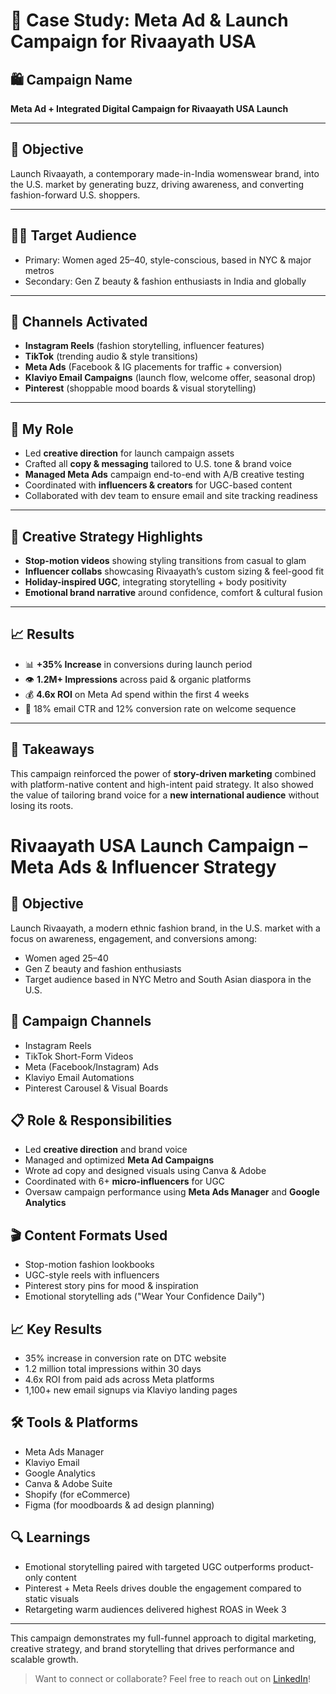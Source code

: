 # 📁 Case Study: Meta Ad & Launch Campaign for Rivaayath USA

## 🛍 Campaign Name  
**Meta Ad + Integrated Digital Campaign for Rivaayath USA Launch**

---

## 🎯 Objective  
Launch Rivaayath, a contemporary made-in-India womenswear brand, into the U.S. market by generating buzz, driving awareness, and converting fashion-forward U.S. shoppers.

---

## 👩‍🎯 Target Audience  
- Primary: Women aged 25–40, style-conscious, based in NYC & major metros  
- Secondary: Gen Z beauty & fashion enthusiasts in India and globally

---

## 📲 Channels Activated  
- **Instagram Reels** (fashion storytelling, influencer features)  
- **TikTok** (trending audio & style transitions)  
- **Meta Ads** (Facebook & IG placements for traffic + conversion)  
- **Klaviyo Email Campaigns** (launch flow, welcome offer, seasonal drop)  
- **Pinterest** (shoppable mood boards & visual storytelling)

---

## 🧠 My Role  
- Led **creative direction** for launch campaign assets  
- Crafted all **copy & messaging** tailored to U.S. tone & brand voice  
- **Managed Meta Ads** campaign end-to-end with A/B creative testing  
- Coordinated with **influencers & creators** for UGC-based content  
- Collaborated with dev team to ensure email and site tracking readiness

---

## 🌟 Creative Strategy Highlights  
- **Stop-motion videos** showing styling transitions from casual to glam  
- **Influencer collabs** showcasing Rivaayath’s custom sizing & feel-good fit  
- **Holiday-inspired UGC**, integrating storytelling + body positivity  
- **Emotional brand narrative** around confidence, comfort & cultural fusion

---

## 📈 Results  
- 📊 **+35% Increase** in conversions during launch period  
- 👁️ **1.2M+ Impressions** across paid & organic platforms  
- 💰 **4.6x ROI** on Meta Ad spend within the first 4 weeks  
- 💌 18% email CTR and 12% conversion rate on welcome sequence

---

## 📌 Takeaways  
This campaign reinforced the power of **story-driven marketing** combined with platform-native content and high-intent paid strategy. It also showed the value of tailoring brand voice for a **new international audience** without losing its roots.
# Rivaayath USA Launch Campaign – Meta Ads & Influencer Strategy

## 🎯 Objective
Launch Rivaayath, a modern ethnic fashion brand, in the U.S. market with a focus on awareness, engagement, and conversions among:
- Women aged 25–40
- Gen Z beauty and fashion enthusiasts
- Target audience based in NYC Metro and South Asian diaspora in the U.S.

## 📢 Campaign Channels
- Instagram Reels
- TikTok Short-Form Videos
- Meta (Facebook/Instagram) Ads
- Klaviyo Email Automations
- Pinterest Carousel & Visual Boards

## 📋 Role & Responsibilities
- Led **creative direction** and brand voice
- Managed and optimized **Meta Ad Campaigns**
- Wrote ad copy and designed visuals using Canva & Adobe
- Coordinated with 6+ **micro-influencers** for UGC
- Oversaw campaign performance using **Meta Ads Manager** and **Google Analytics**

## 🎬 Content Formats Used
- Stop-motion fashion lookbooks
- UGC-style reels with influencers
- Pinterest story pins for mood & inspiration
- Emotional storytelling ads ("Wear Your Confidence Daily")

## 📈 Key Results
- 35% increase in conversion rate on DTC website
- 1.2 million total impressions within 30 days
- 4.6x ROI from paid ads across Meta platforms
- 1,100+ new email signups via Klaviyo landing pages

## 🛠️ Tools & Platforms
- Meta Ads Manager
- Klaviyo Email
- Google Analytics
- Canva & Adobe Suite
- Shopify (for eCommerce)
- Figma (for moodboards & ad design planning)

## 🔍 Learnings
- Emotional storytelling paired with targeted UGC outperforms product-only content
- Pinterest + Meta Reels drives double the engagement compared to static visuals
- Retargeting warm audiences delivered highest ROAS in Week 3

---

This campaign demonstrates my full-funnel approach to digital marketing, creative strategy, and brand storytelling that drives performance and scalable growth.

> Want to connect or collaborate? Feel free to reach out on [LinkedIn](https://linkedin.com/in/yourprofile)!
